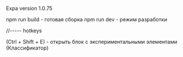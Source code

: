Expa version 1.0.75


npm run build - готовая сборка
npm run dev - режим разработки


//----- hotkeys

(Ctrl + Shift + E) - открыть блок с экспериментальными элементами (Классификатор)


